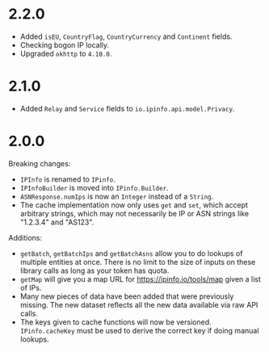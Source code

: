 # 2.2.0

- Added `isEU`, `CountryFlag`, `CountryCurrency` and `Continent` fields.
- Checking bogon IP locally.
- Upgraded `okhttp` to `4.10.0`.

# 2.1.0

- Added `Relay` and `Service` fields to `io.ipinfo.api.model.Privacy`.

# 2.0.0

Breaking changes:

- `IPInfo` is renamed to `IPinfo`.
- `IPInfoBuilder` is moved into `IPinfo.Builder`.
- `ASNResponse.numIps` is now an `Integer` instead of a `String`.
- The cache implementation now only uses `get` and `set`, which accept
  arbitrary strings, which may not necessarily be IP or ASN strings like
  "1.2.3.4" and "AS123".

Additions:

- `getBatch`, `getBatchIps` and `getBatchAsns` allow you to do lookups of
  multiple entities at once. There is no limit to the size of inputs on these
  library calls as long as your token has quota.
- `getMap` will give you a map URL for https://ipinfo.io/tools/map given a list
  of IPs.
- Many new pieces of data have been added that were previously missing. The new
  dataset reflects all the new data available via raw API calls.
- The keys given to cache functions will now be versioned. `IPinfo.cacheKey`
  must be used to derive the correct key if doing manual lookups.
